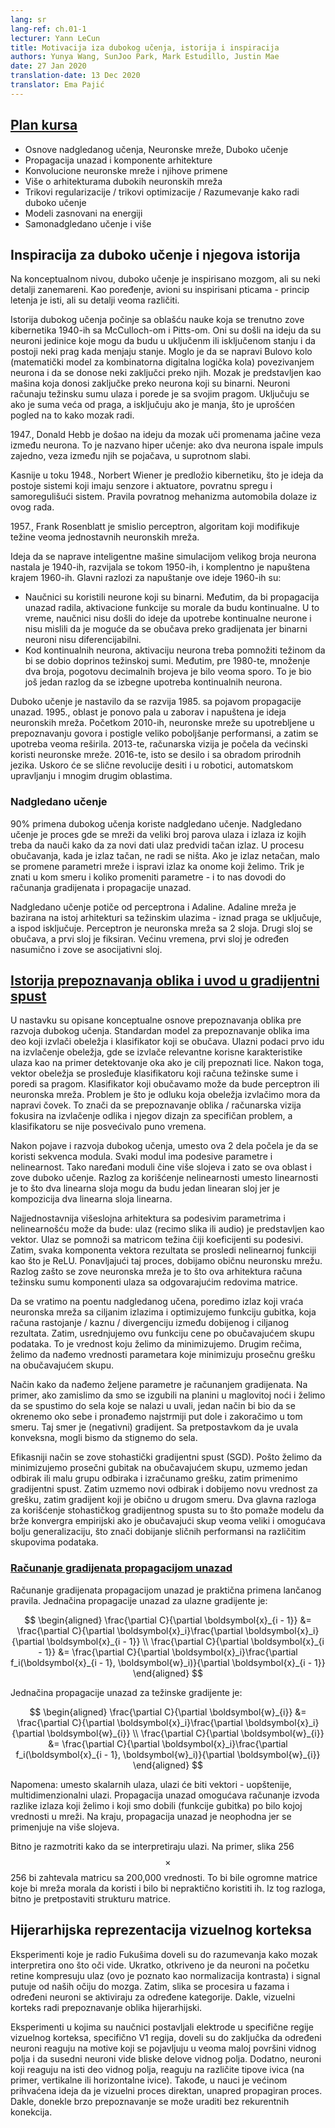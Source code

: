 ```yaml
---
lang: sr
lang-ref: ch.01-1
lecturer: Yann LeCun
title: Motivacija iza dubokog učenja, istorija i inspiracija
authors: Yunya Wang, SunJoo Park, Mark Estudillo, Justin Mae
date: 27 Jan 2020
translation-date: 13 Dec 2020
translator: Ema Pajić
---
```


<!-- Course plan
-->
## [Plan kursa](https://www.youtube.com/watch?v=0bMe_vCZo30&t=217s)

<!-- 
- Basics of Supervised Learning, Neural Nets, Deep Learning
- Backpropagation and architectural components
- Convolutional neural network and its applications
- More Deep Learning Architectures
- Regularization Tricks / Optimization Tricks / Understanding how Deep Learning works
- Energy-based models
- Self-supervised learning and beyond
-->
- Osnove nadgledanog učenja, Neuronske mreže, Duboko učenje
- Propagacija unazad i komponente arhitekture
- Konvolucione neuronske mreže i njihove primene
- Više o arhitekturama dubokih neuronskih mreža
- Trikovi regularizacije / trikovi optimizacije / Razumevanje kako radi duboko učenje
- Modeli zasnovani na energiji
- Samonadgledano učenje i više


<!-- Inspiration of Deep Learning and its history
-->
## Inspiracija za duboko učenje i njegova istorija

<!-- On a conceptual level, deep learning is inspired by the brain but not all of the brain's details are relevant. For a comparison, aeroplanes were inspired by birds. The principle of flying is the same but the details are extremely different.
-->
Na konceptualnom nivou, duboko učenje je inspirisano mozgom, ali su neki detalji zanemareni. Kao poređenje, avioni su inspirisani pticama - princip letenja je isti, ali su detalji veoma različiti.

<!-- The history of deep learning goes back to a field which changed its name now to cybernetics. It started in the 1940s with McCulloch and Pitts. They came up with the idea that neurons are threshold units with on and off states. You could build a Boolean circuit by connecting neurons with each other and conduct logical inference with neurons. The brain is basically a logical inference machine because neurons are binary. Neurons compute a weighted sum of inputs and compare that sum to its threshold. It turns on if it's above the threshold and turns off if it's below, which is a simplified view of how neural networks work.
-->
Istorija dubokog učenja počinje sa oblašću nauke koja se trenutno zove kibernetika 1940-ih sa McCulloch-om i Pitts-om. Oni su došli na ideju da su neuroni jedinice koje mogu da budu u uključenm ili isključenom stanju i da postoji neki prag kada menjaju stanje. Moglo je da se napravi Bulovo kolo (matematički model za kombinatorna digitalna logička kola) povezivanjem neurona i da se donose neki zaključci preko njih. Mozak je predstavljen kao mašina koja donosi zaključke preko neurona koji su binarni. Neuroni računaju težinsku sumu ulaza i porede je sa svojim pragom. Uključuju se ako je suma veća od praga, a isključuju ako je manja, što je uprošćen pogled na to kako mozak radi.

<!-- In 1947, Donald Hebb had the idea that neurons in the brain learn by modifying the strength of the connections between neurons. This is called hyper learning, where if two neurons are fired together, then the connection linked between them increases; if they don't fire together, then the connection decreases.
-->
1947., Donald Hebb je došao na ideju da mozak uči promenama jačine veza između neurona. To je nazvano hiper učenje: ako dva neurona ispale impuls zajedno, veza između njih se pojačava, u suprotnom slabi.

<!-- Later in 1948, cybernetics were proposed by Norbert Wiener, which is the idea that by having systems with sensors and actuators, you have a feedback loop and a self-regulatory system. The rules of the feedback mechanism of a car all come from this work.
-->
Kasnije u toku 1948., Norbert Wiener je predložio kibernetiku, što je ideja da postoje sistemi koji imaju senzore i aktuatore, povratnu spregu i samoregulišući sistem. Pravila povratnog mehanizma automobila dolaze iz ovog rada.

<!-- In 1957, Frank Rosenblatt proposed the Perceptron, which is a learning algorithm that modifies the weights of very simple neural nets.
-->
1957., Frank Rosenblatt je smislio perceptron, algoritam koji modifikuje težine veoma jednostavnih neuronskih mreža.

<!-- Overall, this idea of trying to build intellectual machines by simulating lots of neurons was born in 1940s, took off in 1950s, and completely died in late 1960s. The main reasons for the field dying off in 1960 are:
-->
Ideja da se naprave inteligentne mašine simulacijom velikog broja neurona nastala je 1940-ih, razvijala se tokom 1950-ih, i komplentno je napuštena krajem 1960-ih. Glavni razlozi za napuštanje ove ideje 1960-ih su:

<!-- - The researchers used neurons that were binary. However, the way to get backpropagation to work is to use activation functions that are continuous. At that time, researchers didn't have the idea of using continuous neurons and they didn't think they can train with gradients because binary neurons are not differential.
- With continuous neurons, one would have to multiply the activation of a neuron by a weight to get a contribution to the weighted sum. However, before 1980, the multiplication of two numbers, especially floating-point numbers, were extremely slow. This resulted in another incentive to avoid using continuous neurons.
-->
- Naučnici su koristili neurone koji su binarni. Međutim, da bi propagacija unazad radila, aktivacione funkcije su morale da budu kontinualne. U to vreme, naučnici nisu došli do ideje da upotrebe kontinualne neurone i nisu mislili da je moguće da se obučava preko gradijenata jer binarni neuroni nisu diferencijabilni.
- Kod kontinualnih neurona, aktivaciju neurona treba pomnožiti težinom da bi se dobio doprinos težinskoj sumi. Međutim, pre 1980-te, množenje dva broja, pogotovu decimalnih brojeva je bilo veoma sporo. To je bio još jedan razlog da se izbegne upotreba kontinualnih neurona.

<!-- Deep Learning took off again in 1985 with the emergence of backpropagation. In 1995, the field died again and the machine learning community abandoned the idea of neural nets. In early 2010, people start using neuron nets in speech recognition with huge performance improvement and later it became widely deployed in the commercial field. In 2013, computer vision started to switch to neuron nets. In 2016, the same transition occurred in natural language processing. Soon, similar revolutions will occur in robotics, control, and many other fields.
-->
Duboko učenje je nastavilo da se razvija 1985. sa pojavom propagacije unazad. 1995., oblast je ponovo pala u zaborav i napuštena je ideja neuronskih mreža. Početkom 2010-ih, neuronske mreže su upotrebljene u prepoznavanju govora i postigle veliko poboljšanje performansi, a zatim se upotreba veoma reširila. 2013-te, računarska vizija je počela da većinski koristi neuronske mreže. 2016-te, isto se desilo i sa obradom prirodnih jezika. Uskoro će se slične revolucije desiti i u robotici, automatskom upravljanju i mnogim drugim oblastima.

<!-- Supervised learning 
-->
### Nadgledano učenje

<!-- $90\%$ of deep learning applications use supervised learning. Supervised learning is a process by which, you collect a bunch of pairs of inputs and outputs, and the inputs are feed into a machine to learn the correct output. When the output is correct, you don't do anything. If the output is wrong, you tweak the parameter of the machine and correct the output toward the one you want. The trick here is how you figure out which direction and how much you tweak the parameter and this goes back to gradient calculation and backpropagation.
-->
$90\%$ primena dubokog učenja koriste nadgledano učenje. Nadgledano učenje je proces gde se mreži da veliki broj parova ulaza i izlaza iz kojih treba da nauči kako da za novi dati ulaz predvidi tačan izlaz. U procesu obučavanja, kada je izlaz tačan, ne radi se ništa. Ako je izlaz netačan, malo se promene parametri mreže i ispravi izlaz ka onome koji želimo. Trik je znati u kom smeru i koliko promeniti parametre - i to nas dovodi do računanja gradijenata i propagacije unazad.

<!-- Supervised learning stems from Perceptron and Adaline. The Adaline is based on the same architecture with weighted inputs; when it is above the threshold, it turns on and below the threshold, it turns off. The Perceptron is a 2-layer neuron net where the second layer is trainable and the first layer is fixed. Most of the time, the first layer is determined randomly and that's what they call associative layers.
-->
Nadgledano učenje potiče od perceptrona i Adaline. Adaline mreža je bazirana na istoj arhitekturi sa težinskim ulazima - iznad praga se uključuje, a ispod isključuje. Perceptron je neuronska mreža sa 2 sloja. Drugi sloj se obučava, a prvi sloj je fiksiran. Većinu vremena, prvi sloj je određen nasumično i zove se asocijativni sloj.

<!-- History of Pattern Recognition and introduction to Gradient Descent
-->
## [Istorija prepoznavanja oblika i uvod u gradijentni spust](https://www.youtube.com/watch?v=0bMe_vCZo30&t=1461s)

<!-- The foregoing is the conceptual basis of pattern recognition before deep learning developed. The standard model of pattern recognition consists of feature extractor and trainable classifier. Input goes into the feature extractor, extracting relevant useful characteristics of inputs such as detecting an eye when the purpose is recognizing the face. Then, the vector of features is fed to the trainable classifier for computing weighted sum and comparing it with the threshold. Here, a trainable classifier could be a perceptron or single neural network. The problem is feature extractor should be engineered by hand. Which means, pattern recognition/computer vision focus on feature extractor considering how to design it for a particular problem, not much devoted to a trainable classifier.
-->
U nastavku su opisane konceptualne osnove prepoznavanja oblika pre razvoja dubokog učenja. Standardan model za prepoznavanje oblika ima deo koji izvlači obeležja i klasifikator koji se obučava. Ulazni podaci prvo idu na izvlačenje obeležja, gde se izvlače relevantne korisne karakteristike ulaza kao na primer detektovanje oka ako je cilj prepoznati lice. Nakon toga, vektor obeležja se prosleđuje klasifikatoru koji računa težinske sume i poredi sa pragom. Klasifikator koji obučavamo može da bude perceptron ili neuronska mreža. Problem je što je odluku koja obeležja izvlačimo mora da napravi čovek. To znači da se prepoznavanje oblika / računarska vizija fokusira na izvlačenje odlika i njegov dizajn za specifičan problem, a klasifikatoru se nije posvećivalo puno vremena.

<!-- After the emergence and development of deep learning, the 2-stage process changed to the sequences of modules. Each module has tunable parameters and nonlinearity. Then, stack them making multiple layers. This is why it is called “deep learning”. The reason why using nonlinearity rather than linearity is that two linear layers could be one linear layer since the composition of two linear is linear.
-->
Nakon pojave i razvoja dubokog učenja, umesto ova 2 dela počela je da se koristi sekvenca modula. Svaki modul ima podesive parametre i nelinearnost. Tako naređani moduli čine više slojeva i zato se ova oblast i zove duboko učenje. Razlog za korišćenje nelinearnosti umesto linearnosti je to što dva linearna sloja mogu da budu jedan linearan sloj jer je kompozicija dva linearna sloja linearna.

<!-- The simplest multi-layer architecture with tunable parameters and nonlinearity could be: input is represented as a vector such as an image or audio. This input is multiplied by the weight matrix which coefficient is a tunable parameter. Then, every component of the result vector is passed through a nonlinear function such as ReLU. Repeating this process, it becomes a basic neural network. The reason why it is called a neural network is that this architecture calculates the weighted sum of components of input by corresponding rows of a matrix.
-->
Najjednostavnija višeslojna arhitektura sa podesivim parametrima i nelinearnošću može da bude: ulaz (recimo slika ili audio) je predstavljen kao vektor. Ulaz se pomnoži sa matricom težina čiji koeficijenti su podesivi. Zatim, svaka komponenta vektora rezultata se prosledi nelinearnoj funkciji kao što je ReLU. Ponavljajući taj proces, dobijamo običnu neuronsku mrežu. Razlog zašto se zove neuronska mreža je to što ova arhitektura računa težinsku sumu komponenti ulaza sa odgovarajućim redovima matrice.

<!-- Back to the point of supervised learning, we are comparing the resulting output with target output then optimize the objective function which is loss computing distance/penalty/divergence between the result and target. Then, average this cost function over the training set. This is the goal we want to minimize. In other words, we want to find the value of the parameters that minimize this average.
-->
Da se vratimo na poentu nadgledanog učena, poredimo izlaz koji vraća neuronska mreža sa ciljanim izlazima i optimizujemo funkciju gubitka, koja računa rastojanje / kaznu / divergenciju između dobijenog i ciljanog rezultata. Zatim, usrednjujemo ovu funkciju cene po obučavajućem skupu podataka. To je vrednost koju želimo da minimizujemo. Drugim rečima, želimo da nađemo vrednosti parametara koje minimizuju prosečnu grešku na obučavajućem skupu.

<!-- The method of how to find it is computing gradient. For example, if we are lost in a smooth mountain at foggy night and want to go to the village in the valley. One way could be turning around and seeing which way the steepest way is to go down then take a small step down. The direction is (negative) gradient. With the assumption that the valley is convex, we could reach the valley.
-->
Način kako da nađemo željene parametre je računanjem gradijenata. Na primer, ako zamislimo da smo se izgubili na planini u maglovitoj noći i želimo da se spustimo do sela koje se nalazi u uvali, jedan način bi bio da se okrenemo oko sebe i pronađemo najstrmiji put dole i zakoračimo u tom smeru. Taj smer je (negativni) gradijent. Sa pretpostavkom da je uvala konveksna, mogli bismo da stignemo do sela.

<!-- The more efficient way is called Stochastic Gradient Descent (SGD). Since we want to minimize average loss over the training set, we take one sample or small group of samples and calculate the error, then use gradient descent. Then, we take a new sample and get a new value for the error, then get the gradient which is a different direction normally. Two of the main reasons for using SGD are that it helps a model to converge fast empirically if the training set is very large and it enables better generalization, which means getting similar performance on various sets of data.
-->
Efikasniji način se zove stohastički gradijentni spust (SGD). Pošto želimo da minimizujemo prosečni gubitak na obučavajućem skupu, uzmemo jedan odbirak ili malu grupu odbiraka i izračunamo grešku, zatim primenimo gradijentni spust. Zatim uzmemo novi odbirak i dobijemo novu vrednost za grešku, zatim gradijent koji je obično u drugom smeru. Dva glavna razloga za korišćenje stohastičkog gradijentnog spusta su to što pomaže modelu da brže konvergra empirijski ako je obučavajući skup veoma veliki i omogućava bolju generalizaciju, što znači dobijanje sličnih performansi na različitim skupovima podataka.

<!-- Computing gradients by backpropagation
-->
### [Računanje gradijenata propagacijom unazad](https://www.youtube.com/watch?v=0bMe_vCZo30&t=2336s)

<!-- Computing gradients by backpropagation is a practical application of the chain rule. The backpropagation equation for the input gradients is as follows:
-->
Računanje gradijenata propagacijom unazad je praktična primena lančanog pravila. Jednačina propagacije unazad za ulazne gradijente je:

$$
\begin{aligned}
\frac{\partial C}{\partial \boldsymbol{x}_{i - 1}} &= \frac{\partial C}{\partial \boldsymbol{x}_i}\frac{\partial \boldsymbol{x}_i}{\partial \boldsymbol{x}_{i - 1}} \\
\frac{\partial C}{\partial \boldsymbol{x}_{i - 1}} &= \frac{\partial C}{\partial \boldsymbol{x}_i}\frac{\partial f_i(\boldsymbol{x}_{i - 1}, \boldsymbol{w}_i)}{\partial \boldsymbol{x}_{i - 1}}
\end{aligned}
$$

<!-- The backpropagation equation for the weight gradients is as follows:
-->
Jednačina propagacije unazad za težinske gradijente je:

$$
\begin{aligned}
\frac{\partial C}{\partial \boldsymbol{w}_{i}} &= \frac{\partial C}{\partial \boldsymbol{x}_i}\frac{\partial \boldsymbol{x}_i}{\partial \boldsymbol{w}_{i}} \\
\frac{\partial C}{\partial \boldsymbol{w}_{i}} &= \frac{\partial C}{\partial \boldsymbol{x}_i}\frac{\partial f_i(\boldsymbol{x}_{i - 1}, \boldsymbol{w}_i)}{\partial \boldsymbol{w}_{i}}
\end{aligned}
$$

<!-- Note that instead of scalar inputs, they will be vector inputs. More generally, multi-dimensional inputs. Backpropagation allows you to compute the derivative of the difference of the output you want and the output you get (which is the value of the objective function) with respect to any value inside the network. Finally, backpropagation is essential as it applies to multiple layers.
-->
Napomena: umesto skalarnih ulaza, ulazi će biti vektori - uopštenije, multidimenzionalni ulazi. Propagacija unazad omogućava računanje izvoda razlike izlaza koji želimo i koji smo dobili (funkcije gubitka) po bilo kojoj vrednosti u mreži. Na kraju, propagacija unazad je neophodna jer se primenjuje na više slojeva.

<!-- It is important to consider how to interpret inputs. For example, an image of 256$$\times$$256 would require a 200,000 valued matrix. These would be huge matrices that the neural network layers will need to handle. It would be impractical to utilize such matrices. Therefore, it is important to make hypothesis of the structure of the matrix.
-->
Bitno je razmotriti kako da se interpretiraju ulazi. Na primer, slika 256$$\times$$256 bi zahtevala matricu sa 200,000 vrednosti. To bi bile ogromne matrice koje bi mreža morala da koristi i bilo bi nepraktično koristiti ih. Iz tog razloga, bitno je pretpostaviti strukturu matrice.

<!-- Hierarchical representation of the Visual Cortex
-->
## Hijerarhijska reprezentacija vizuelnog korteksa

<!-- Experiments by Fukushima gave us an understanding of how our brain interprets the input to our eyes. In summary, it was discovered that neurons in front of our retina compress the input (known as contrast normalization) and the signal travels from our eyes to our brain. After this, the image gets processed in stages and certain neurons get activated for certain categories. Hence, the visual cortex does pattern recognition in a hierarchical manner.
-->
Eksperimenti koje je radio Fukušima doveli su do razumevanja kako mozak interpretira ono što oči vide. Ukratko, otkriveno je da neuroni na početku retine kompresuju ulaz (ovo je poznato kao normalizacija kontrasta) i signal putuje od naših očiju do mozga. Zatim, slika se procesira u fazama i određeni neuroni se aktiviraju za određene kategorije. Dakle, vizuelni korteks radi prepoznavanje oblika hijerarhijski.

<!-- Experiments in which researchers poked electrodes in specific areas of the visual cortex, specifically the V1 area made researchers realize that certain neurons react to motifs that appear in a very small area in a visual field and similarly with neighbouring neurons and neighbouring areas in the visual field. Additionally, neurons that react to the same visual field, react to different types of edges in an organized manner (e.g. vertical or horizontal edges). It is also important to note that there's also the idea that the visual process is essentially a feed forward process. Hence, somehow fast recognition can be done without some recurrent connections.
-->
Eksperimenti u kojima su naučnici postavljali elektrode u specifične regije vizuelnog korteksa, specifično V1 regija, doveli su do zaključka da određeni neuroni reaguju na motive koji se pojavljuju u veoma maloj površini vidnog polja i da susedni neuroni vide bliske delove vidnog polja.
Dodatno, neuroni koji reaguju na isti deo vidnog polja, reaguju na različite tipove ivica (na primer, vertikalne ili horizontalne ivice). Takođe, u nauci je većinom prihvaćena ideja da je vizuelni proces direktan, unapred propagiran proces. Dakle, donekle brzo prepoznavanje se može uraditi bez rekurentnih konekcija.

